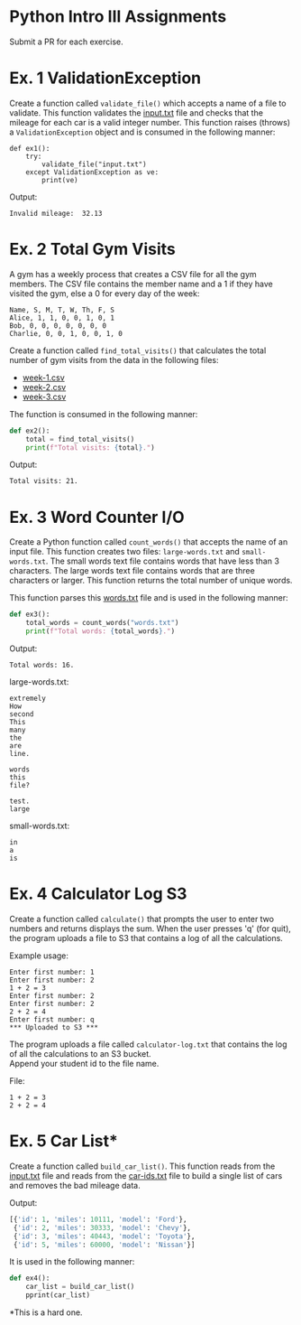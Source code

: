 # Python Intro III Assignments
Submit a PR for each exercise.

# Ex. 1 ValidationException
Create a function called `validate_file()` which accepts a name of a file to validate.  This function validates the
[input.txt](./input.txt) file and checks that the mileage for each car is a valid integer number.  This function
raises (throws) a `ValidationException` object and is consumed in the following manner:

```
def ex1():
    try:
        validate_file("input.txt")
    except ValidationException as ve:
        print(ve)
```

Output:
```
Invalid mileage:  32.13
```



# Ex. 2 Total Gym Visits
A gym has a weekly process that creates a CSV file for all the gym members.  The CSV file contains the member name and a
1 if they have visited the gym, else a 0 for every day of the week:

```
Name, S, M, T, W, Th, F, S
Alice, 1, 1, 0, 0, 1, 0, 1
Bob, 0, 0, 0, 0, 0, 0, 0
Charlie, 0, 0, 1, 0, 0, 1, 0
```

Create a function called `find_total_visits()` that calculates the total number of gym visits from the data in the following files:
- [week-1.csv](week-1.csv)
- [week-2.csv](week-2.csv)
- [week-3.csv](week-3.csv)

The function is consumed in the following manner:

```python
def ex2():
    total = find_total_visits()
    print(f"Total visits: {total}.")
```

Output:
```
Total visits: 21.
```

# Ex. 3 Word Counter I/O
Create a Python function called `count_words()` that accepts the name of an input file.  This function creates two files:
`large-words.txt` and `small-words.txt`.  The small words text file contains words that have less than 3 characters.  The 
large words text file contains words that are three characters or larger.  This function returns the total number of 
unique words. 

This function parses this [words.txt](./words.txt) file and is used in the following manner:

```python
def ex3():
    total_words = count_words("words.txt")
    print(f"Total words: {total_words}.")
```

Output:
```
Total words: 16.
```

large-words.txt:
```
extremely
How
second
This
many
the
are
line.

words
this
file?

test.
large
```

small-words.txt:
```
in
a
is
```

# Ex. 4 Calculator Log S3
Create a function called `calculate()` that prompts the user to enter two numbers and returns displays the sum.  When the
user presses 'q' (for quit), the program uploads a file to S3 that contains a log of all the calculations.

Example usage:
```
Enter first number: 1
Enter first number: 2
1 + 2 = 3
Enter first number: 2
Enter first number: 2
2 + 2 = 4
Enter first number: q
*** Uploaded to S3 ***
```

The program uploads a file called `calculator-log.txt` that contains the log of all the calculations to an S3 bucket.  
Append your student id to the file name.

File:
```
1 + 2 = 3
2 + 2 = 4
```


# Ex. 5 Car List*
Create a function called `build_car_list()`.  This function reads from the [input.txt](./input.txt) file and reads from the
[car-ids.txt](./car-ids.txt) file to build a single list of cars and removes the bad mileage data.

Output:
```python
[{'id': 1, 'miles': 10111, 'model': 'Ford'},
 {'id': 2, 'miles': 30333, 'model': 'Chevy'},
 {'id': 3, 'miles': 40443, 'model': 'Toyota'},
 {'id': 5, 'miles': 60000, 'model': 'Nissan'}]
```

It is used in the following manner:

```python
def ex4():
    car_list = build_car_list()
    pprint(car_list)
```

*This is a hard one.









